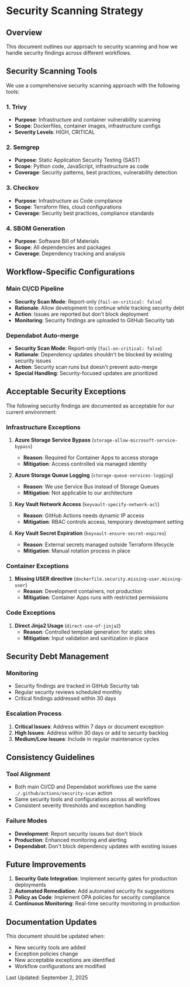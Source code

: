 # Security Scanning Strategy

## Overview

This document outlines our approach to security scanning and how we handle security findings across different workflows.

## Security Scanning Tools

We use a comprehensive security scanning approach with the following tools:

### 1. **Trivy**
- **Purpose**: Infrastructure and container vulnerability scanning
- **Scope**: Dockerfiles, container images, infrastructure configs
- **Severity Levels**: HIGH, CRITICAL

### 2. **Semgrep**
- **Purpose**: Static Application Security Testing (SAST)
- **Scope**: Python code, JavaScript, infrastructure as code
- **Coverage**: Security patterns, best practices, vulnerability detection

### 3. **Checkov**
- **Purpose**: Infrastructure as Code compliance
- **Scope**: Terraform files, cloud configurations
- **Coverage**: Security best practices, compliance standards

### 4. **SBOM Generation**
- **Purpose**: Software Bill of Materials
- **Scope**: All dependencies and packages
- **Coverage**: Dependency tracking and analysis

## Workflow-Specific Configurations

### Main CI/CD Pipeline
- **Security Scan Mode**: Report-only (`fail-on-critical: false`)
- **Rationale**: Allow development to continue while tracking security debt
- **Action**: Issues are reported but don't block deployment
- **Monitoring**: Security findings are uploaded to GitHub Security tab

### Dependabot Auto-merge
- **Security Scan Mode**: Report-only (`fail-on-critical: false`)
- **Rationale**: Dependency updates shouldn't be blocked by existing security issues
- **Action**: Security scan runs but doesn't prevent auto-merge
- **Special Handling**: Security-focused updates are prioritized

## Acceptable Security Exceptions

The following security findings are documented as acceptable for our current environment:

### Infrastructure Exceptions
1. **Azure Storage Service Bypass** (`storage-allow-microsoft-service-bypass`)
   - **Reason**: Required for Container Apps to access storage
   - **Mitigation**: Access controlled via managed identity

2. **Azure Storage Queue Logging** (`storage-queue-services-logging`)
   - **Reason**: We use Service Bus instead of Storage Queues
   - **Mitigation**: Not applicable to our architecture

3. **Key Vault Network Access** (`keyvault-specify-network-acl`)
   - **Reason**: GitHub Actions needs dynamic IP access
   - **Mitigation**: RBAC controls access, temporary development setting

4. **Key Vault Secret Expiration** (`keyvault-ensure-secret-expires`)
   - **Reason**: External secrets managed outside Terraform lifecycle
   - **Mitigation**: Manual rotation process in place

### Container Exceptions
1. **Missing USER directive** (`dockerfile.security.missing-user.missing-user`)
   - **Reason**: Development containers, not production
   - **Mitigation**: Container Apps runs with restricted permissions

### Code Exceptions
1. **Direct Jinja2 Usage** (`direct-use-of-jinja2`)
   - **Reason**: Controlled template generation for static sites
   - **Mitigation**: Input validation and sanitization in place

## Security Debt Management

### Monitoring
- Security findings are tracked in GitHub Security tab
- Regular security reviews scheduled monthly
- Critical findings addressed within 30 days

### Escalation Process
1. **Critical Issues**: Address within 7 days or document exception
2. **High Issues**: Address within 30 days or add to security backlog
3. **Medium/Low Issues**: Include in regular maintenance cycles

## Consistency Guidelines

### Tool Alignment
- Both main CI/CD and Dependabot workflows use the same `./.github/actions/security-scan` action
- Same security tools and configurations across all workflows
- Consistent severity thresholds and exception handling

### Failure Modes
- **Development**: Report security issues but don't block
- **Production**: Enhanced monitoring and alerting
- **Dependabot**: Don't block dependency updates with existing issues

## Future Improvements

1. **Security Gate Integration**: Implement security gates for production deployments
2. **Automated Remediation**: Add automated security fix suggestions
3. **Policy as Code**: Implement OPA policies for security compliance
4. **Continuous Monitoring**: Real-time security monitoring in production

## Documentation Updates

This document should be updated when:
- New security tools are added
- Exception policies change
- New acceptable exceptions are identified
- Workflow configurations are modified

Last Updated: September 2, 2025
